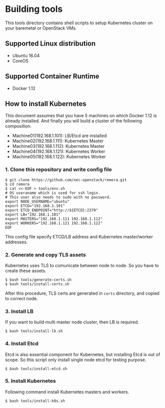 # Building tools

This tools directory contains shell scripts to setup Kubernetes cluster
on your baremetal or OpenStack VMs.

## Supported Linux distribution

-   Ubuntu 16.04
-   CoreOS

## Supported Container Runtime

-   Docker 1.12

## How to install Kubernetes

This document assumes that you have 5 machines on which Docker 1.12 is
already installed. And finally you will build a cluster of the following
composition.

-   Machine01(192.168.1.101): LB/Etcd are installed
-   Machine02(192.168.1.111): Kubernetes Master
-   Machine03(192.168.1.112): Kubernetes Master
-   Machine04(192.168.1.121): Kubernetes Worker
-   Machine05(192.168.1.122): Kubernetes Worker

### 1. Clone this repository and write config file

    $ git clone https://github.com/nec-openstack/remora.git
    $ cd remora
    $ cat <<-EOF > tools/env.sh
    # OS useraname which is used for ssh login.
    # This user also needs to sudo with no password.
    export NODE_USERNAME="ubuntu"
    export ETCD="192.168.1.101"
    export ETCD_ENDPOINT="http://${ETCD}:2379"
    export LB="192.168.1.101"
    export MASTERS="192.168.1.111 192.168.1.112"
    export WORKERS="192.168.1.121 192.168.1.122"
    EOF

This config file specify ETCD/LB address and Kubernetes master/worker
addresses.

### 2. Generate and copy TLS assets

Kubernetes uses TLS to comunicate between node to node. So you have to
create these assets.

    $ bash tools/generate-certs.sh
    $ bash tools/install-certs.sh

After this procedure, TLS certs are generated in `certs` directory, and
copied to correct node.

### 3. Install LB

If you want to build multi master node cluster, then LB is required.

    $ bash tools/install-lb.sh

### 4. Install Etcd

Etcd is also essential component for Kubernetes, but installing Etcd is
out of scope. So this script only install single node etcd for testing
purpose.

    $ bash tools/install-etcd.sh

### 5. Install Kubernetes

Following command install Kubernetes masters and workers.

    $ bash tools/install-k8s.sh
